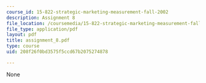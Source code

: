 ```yaml
---
course_id: 15-822-strategic-marketing-measurement-fall-2002
description: Assignment 8
file_location: /coursemedia/15-822-strategic-marketing-measurement-fall-2002/208f26f0bd3575f5ccd67b2075274878_assignment_8.pdf
file_type: application/pdf
layout: pdf
title: assignment_8.pdf
type: course
uid: 208f26f0bd3575f5ccd67b2075274878

---
```

None